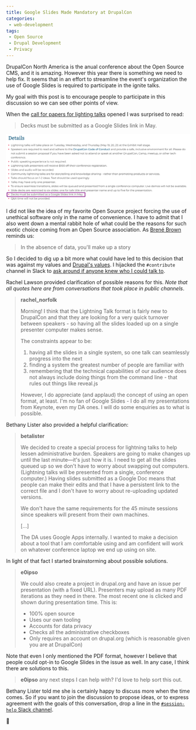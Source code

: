 ```yaml
---
title: Google Slides Made Mandatory at DrupalCon
categories:
 - web-development
tags:
 - Open Source
 - Drupal Development
 - Privacy
---
```

DrupalCon North America is the anual conference about the Open Source CMS, and
it is amazing. However this year there is something we need to help fix. It
seems that in an effort to streamline the event's organization the use of Google
Slides is required to participate in the ignite talks.

My goal with this post is to encourage people to participate in this discussion so
we can see other points of view.
<!-- more -->
When the [call for papers for lighting talks](https://events.drupal.org/minneapolis2020/program/lightning-talk-cfp)
opened I was surprised to read:

> Decks must be submitted as a Google Slides link in May.

![Screenshot of the C4P page](/assets/images/google-slides-dcon.png)

I did not like the idea of my favorite Open Source project forcing the use of unethical software only in the name of
convenience. I have to admit that I also went down a mental rabbit hole of what could be the reasons for such exotic
choice coming from an Open Source association. As [Brené Brown](https://brenebrown.com) reminds us:

> In the absence of data, you'll make up a story

So I decided to dig up a bit more what could have led to this decision that was
against my values and [Drupal's values](https://www.drupal.org/values). I
hijacked the `#contribute` channel in Slack to [ask around
if anyone knew who I could talk to](https://drupal.slack.com/archives/C1BMUQ9U6/p1581367376196500).

Rachel Lawson provided clarification of possible reasons for this. _Note that all quotes here are from conversations
that took place in public channels_.

> **rachel_norfolk**
>
> Morning! I think that the Lightning Talk format is fairly new to DrupalCon and that they are looking for a very quick turnover between speakers - so having all the slides loaded up on a single presenter computer makes sense.
>
> The constraints appear to be:
> 
>   1. having all the slides in a single system, so one talk can seamlessly progress into the next
>   1. finding a system the greatest number of people are familiar with
>   1. remembering that the technical capabilities of our audience does not always include doing things from the command line - that rules out things like reveal.js
> 
> However, I do appreciate (and applaud) the concept of using an open format, at least. I'm no fan of Google Slides - I do all my presentations from Keynote, even my DA ones.
> I will do some enquiries as to what is possible.

Bethany Lister also provided a helpful clarification:

> **betalister**
>
> We decided to create a special process for lightning talks to help lessen  administrative burden. Speakers are going to make changes up until the last minute—it's just how it is. I need to get all the slides queued up so we don't have to worry about swapping out computers. (Lightning talks will be presented from a single, conference computer.) Having slides submitted as a Google Doc means that people can make their edits and that I have a persistent link to the correct file and I don't have to worry about re-uploading updated versions.
>
> We don't have the same requirements for the 45 minute sessions since speakers will present from their own machines.
>
> [...]
>
> The DA uses Google Apps internally. I wanted to make a decision about a tool that I am comfortable using and am confident will work on whatever conference laptop we end up using on site.

In light of that fact I started brainstorming about possible solutions.

> **e0ipso**
>
> We could also create a project in drupal.org and have an issue per presentation (with a fixed URL). Presenters may upload as many PDF iterations as they need in there. The most recent one is clicked and shown during presentation time.
> This is:
> 
>   * 100% open source
>   * Uses our own tooling
>   * Accounts for data privacy
>   * Checks all the administrative checkboxes
>   * Only requires an account on drupal.org (which is reasonable given you are at DrupalCon)

Note that even I only mentioned the PDF format, however I believe that people could opt-in to Google Slides in the issue as
well. In any case, I think there are solutions to this.

> **e0ipso**
> any next steps I can help with? I'd love to help sort this out.

Bethany Lister told me she is certainly happy to discuss more when the time comes. So if you want to join the
discussion to propose ideas, or to express agreement with the goals of this conversation, drop a line in
the [`#session-help` Slack channel](https://drupal.slack.com/archives/CCTDENZK7).

🤞
